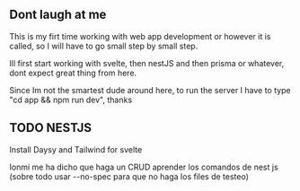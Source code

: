 ## Dont laugh at me

This is my firt time working with web app development or  however it is called, so I will have to go small step by small step.

Ill first start working with svelte, then nestJS and then prisma or whatever, dont expect great thing from here.

Since Im not the smartest dude around here, to run the server I have to type "cd app && npm run dev", thanks


## TODO NESTJS

Install Daysy and Tailwind for svelte

Ionmi me ha dicho que haga un CRUD
aprender los  comandos de nest js (sobre todo usar --no-spec para que no haga los files de testeo)

